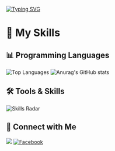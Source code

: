 [![Typing SVG](https://readme-typing-svg.herokuapp.com?font=Fira+Code&weight=700&pause=1000&color=05FFF6&width=435&lines=Welcome+to+Bean+.If+you+like+my+repo....;please+give+it+a+%E2%AD%90)](https://git.io/typing-svg)
# 🚀 My Skills

## 📊 Programming Languages 
![Top Languages](https://github-readme-stats.vercel.app/api/top-langs/?username=tranquyk2&layout=compact&theme=radical&hide=html)
![Anurag's GitHub stats](https://github-readme-stats.vercel.app/api?username=tranquyk2&show_icons=true&theme=transparent)

## 🛠️ Tools & Skills
![Skills Radar](https://github-readme-stats.vercel.app/api/top-langs/?username=tranquyk2&langs_count=6&theme=radical&custom_title=Skills%20Radar)

## 📱 Connect with Me
[![](https://img.shields.io/badge/x-@tranquy_02-blue?style=for-the-badge&logo=x&logoColor=white)](https://x.com/tranquy_02)
[![Facebook](https://img.shields.io/badge/Facebook-TranQuy-blue?style=for-the-badge&logo=facebook&logoColor=white)](https://facebook.com/tranquy0206)





